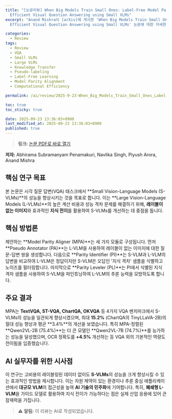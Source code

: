 ```yaml
---
title: "[논문리뷰] When Big Models Train Small Ones: Label-Free Model Parity Alignment for
  Efficient Visual Question Answering using Small VLMs"
excerpt: "Anand Mishra이 [arXiv]에 게시한 'When Big Models Train Small Ones: Label-Free Model Parity Alignment for
  Efficient Visual Question Answering using Small VLMs' 논문에 대한 자세한 리뷰입니다."

categories:
  - Review
tags:
  - Review
  - VQA
  - Small VLMs
  - Large VLMs
  - Knowledge Transfer
  - Pseudo-labeling
  - Label-Free Learning
  - Model Parity Alignment
  - Computational Efficiency

permalink: /ai/review/2025-9-23-When_Big_Models_Train_Small_Ones_Label-Free_Model_Parity_Alignment_for_Efficient_Visual_Question_Answering_using_Small_VLMs/

toc: true
toc_sticky: true

date: 2025-09-23 13:36:03+0900
last_modified_at: 2025-09-23 13:36:03+0900
published: true
---
```

> **링크:** [논문 PDF로 바로 열기](https://arxiv.org/abs/2509.16633)

**저자:** Abhirama Subramanyam Penamakuri, Navlika Singh, Piyush Arora, Anand Mishra



## 핵심 연구 목표
본 논문은 시각 질문 답변(VQA) 태스크에서 **Small Vision-Language Models (S-VLMs)**의 성능을 향상시키는 것을 목표로 합니다. 이는 **Large Vision-Language Models (L-VLMs)**의 높은 계산 비용과 성능 격차 문제를 해결하기 위해, **레이블이 없는 이미지**와 효과적인 **지식 전이**를 활용하여 S-VLMs를 개선하는 데 중점을 둡니다.

## 핵심 방법론
제안하는 **Model Parity Aligner (MPA)**는 세 가지 모듈로 구성됩니다. 먼저 **Pseudo Annotator (PA)**는 L-VLM을 사용하여 레이블이 없는 이미지에 대한 질문-답변 쌍을 생성합니다. 다음으로 **Parity Identifier (PI)**는 S-VLM과 L-VLM의 답변을 비교하여 L-VLM은 정답이지만 S-VLM은 오답인 '지식 격차' 샘플을 식별하고 노이즈를 필터링합니다. 마지막으로 **Parity Leveler (PL)**는 PI에서 식별된 지식 격차 샘플을 사용하여 S-VLM을 파인튜닝하여 L-VLM의 추론 능력을 모방하도록 합니다.

## 주요 결과
MPA는 **TextVQA, ST-VQA, ChartQA, OKVQA** 등 4가지 VQA 벤치마크에서 S-VLMs의 성능을 일관되게 향상시켰으며, 최대 **15.2%** (ChartQA의 TinyLLaVA-2B)의 절대 성능 향상과 평균 **3.4%**의 개선을 보였습니다. 특히 MPA-정렬된 **Qwen2VL-2B (75.4%)**는 더 큰 모델인 **Qwen2VL-7B (74.7%)**를 능가하는 성능을 달성했으며, OCR 정확도를 **+4.5%** 개선하는 등 VQA 외의 기본적인 역량도 전이됨을 입증했습니다.

## AI 실무자를 위한 시사점
이 연구는 고비용의 레이블링된 데이터 없이도 **S-VLMs**의 성능을 크게 향상시킬 수 있는 효과적인 방법을 제시합니다. 이는 자원 제약이 있는 환경이나 추론 중심 애플리케이션에서 **대규모 VLM**의 접근성을 높여 **AI 기술의 민주화**에 기여합니다. 특히, **폐쇄형 L-VLM**을 가이드 모델로 활용하여 지식 전이가 가능하다는 점은 실제 산업 응용에 있어 큰 잠재력을 가집니다.

> ⚠️ **알림:** 이 리뷰는 AI로 작성되었습니다.